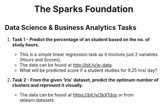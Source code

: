 <h1 align='center'> The Sparks Foundation </h1>

## Data Science & Business Analytics Tasks

1. **Task 1 - Predict the percentage of an student based on the no. of study hours.**
    - This is a simple linear regression task as it involves just 2 variables (Hours and Scores).
    - The data can be found at http://bit.ly/w-data.
    - What will be predicted score if a student studies for 9.25 hrs/ day?

2. **Task 2 - From the given ‘Iris’ dataset, predict the optimum number of clusters and represent it visually.**
    - The data can be found at https://bit.ly/3kXTdox or from sklearn.datasets. 
